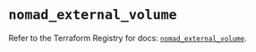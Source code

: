 # `nomad_external_volume`

Refer to the Terraform Registry for docs: [`nomad_external_volume`](https://registry.terraform.io/providers/hashicorp/nomad/2.5.0/docs/resources/external_volume).
